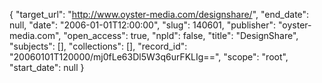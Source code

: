 {
  "target_url": "http://www.oyster-media.com/designshare/", 
  "end_date": null, 
  "date": "2006-01-01T12:00:00", 
  "slug": 140601, 
  "publisher": "oyster-media.com", 
  "open_access": true, 
  "npld": false, 
  "title": "DesignShare", 
  "subjects": [], 
  "collections": [], 
  "record_id": "20060101T120000/mj0fLe63Dl5W3q6urFKLIg==", 
  "scope": "root", 
  "start_date": null
}

